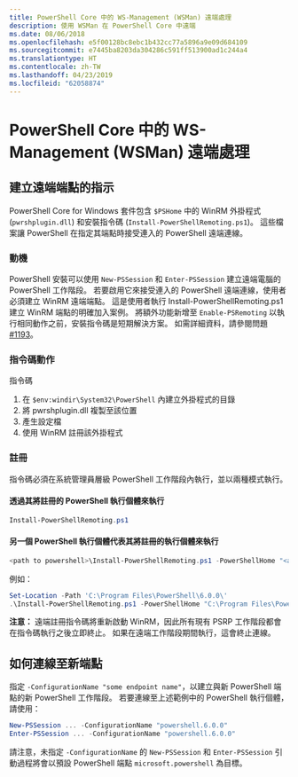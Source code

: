 ```yaml
---
title: PowerShell Core 中的 WS-Management (WSMan) 遠端處理
description: 使用 WSMan 在 PowerShell Core 中遠端
ms.date: 08/06/2018
ms.openlocfilehash: e5f00128bc8ebc1b432cc77a5896a9e09d684109
ms.sourcegitcommit: e7445ba8203da304286c591ff513900ad1c244a4
ms.translationtype: HT
ms.contentlocale: zh-TW
ms.lasthandoff: 04/23/2019
ms.locfileid: "62058874"
---
```

# <a name="ws-management-wsman-remoting-in-powershell-core"></a>PowerShell Core 中的 WS-Management (WSMan) 遠端處理

## <a name="instructions-to-create-a-remoting-endpoint"></a>建立遠端端點的指示

PowerShell Core for Windows 套件包含 `$PSHome` 中的 WinRM 外掛程式 (`pwrshplugin.dll`) 和安裝指令碼 (`Install-PowerShellRemoting.ps1`)。
這些檔案讓 PowerShell 在指定其端點時接受連入的 PowerShell 遠端連線。

### <a name="motivation"></a>動機

PowerShell 安裝可以使用 `New-PSSession` 和 `Enter-PSSession` 建立遠端電腦的 PowerShell 工作階段。
若要啟用它來接受連入的 PowerShell 遠端連線，使用者必須建立 WinRM 遠端端點。
這是使用者執行 Install-PowerShellRemoting.ps1 建立 WinRM 端點的明確加入案例。
將額外功能新增至 `Enable-PSRemoting` 以執行相同動作之前，安裝指令碼是短期解決方案。
如需詳細資料，請參閱問題 [#1193](https://github.com/PowerShell/PowerShell/issues/1193)。

### <a name="script-actions"></a>指令碼動作

指令碼

1. 在 `$env:windir\System32\PowerShell` 內建立外掛程式的目錄
1. 將 pwrshplugin.dll 複製至該位置
1. 產生設定檔
1. 使用 WinRM 註冊該外掛程式

### <a name="registration"></a>註冊

指令碼必須在系統管理員層級 PowerShell 工作階段內執行，並以兩種模式執行。

#### <a name="executed-by-the-instance-of-powershell-that-it-will-register"></a>透過其將註冊的 PowerShell 執行個體來執行

```powershell
Install-PowerShellRemoting.ps1
```

#### <a name="executed-by-another-instance-of-powershell-on-behalf-of-the-instance-that-it-will-register"></a>另一個 PowerShell 執行個體代表其將註冊的執行個體來執行

```powershell
<path to powershell>\Install-PowerShellRemoting.ps1 -PowerShellHome "<absolute path to the instance's $PSHOME>"
```

例如：

```powershell
Set-Location -Path 'C:\Program Files\PowerShell\6.0.0\'
.\Install-PowerShellRemoting.ps1 -PowerShellHome "C:\Program Files\PowerShell\6.0.0\"
```

**注意：** 遠端註冊指令碼將重新啟動 WinRM，因此所有現有 PSRP 工作階段都會在指令碼執行之後立即終止。 如果在遠端工作階段期間執行，這會終止連線。

## <a name="how-to-connect-to-the-new-endpoint"></a>如何連線至新端點

指定 `-ConfigurationName "some endpoint name"`，以建立與新 PowerShell 端點的新 PowerShell 工作階段。 若要連線至上述範例中的 PowerShell 執行個體，請使用：

```powershell
New-PSSession ... -ConfigurationName "powershell.6.0.0"
Enter-PSSession ... -ConfigurationName "powershell.6.0.0"
```

請注意，未指定 `-ConfigurationName` 的 `New-PSSession` 和 `Enter-PSSession` 引動過程將會以預設 PowerShell 端點 `microsoft.powershell` 為目標。